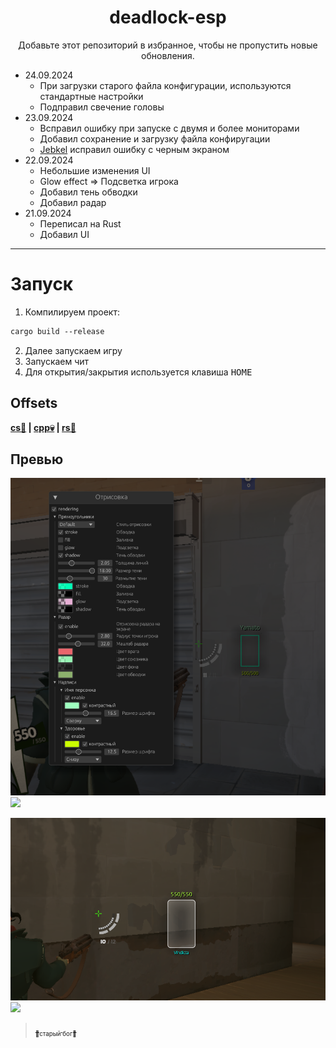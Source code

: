 
<h1 align="center">
      deadlock-esp
</h1>

<p align="center">
Добавьте этот репозиторий в избранное, чтобы не пропустить новые обновления.<br>
</p>

+ 24.09.2024
   - При загрузки старого файла конфигурации, используются стандартные настройки
   - Подправил свечение головы
+ 23.09.2024
   - Bсправил ошибку при запуске с двумя и более мониторами
   - Добавил сохранение и загрузку файла конфиругации
   - [Jebkel](https://github.com/Jebkel) исправил ошибку с черным экраном
+ 22.09.2024
   - Небольшие изменения UI
   - Glow effect => Подсветка игрока
   - Добавил тень обводки
   - Добавил радар
+ 21.09.2024
   - Переписал на Rust
   - Добавил UI

<hr>

# Запуск 

1. Компилируем проект:

```txt
cargo build --release
```

2. Далее запускаем игру
3. Запускаем чит
4. Для открытия/закрытия используется клавиша <kbd>HOME</kbd>

## Offsets

<div align="left">
<b>
      <a href="https://github.com/Loara228/deadlock-esp/blob/master/offsets/client_dll.cs">cs💜</a> | 
      <a href="https://github.com/Loara228/deadlock-esp/blob/master/offsets/client_dll.hpp">cpp💀</a> | 
      <a href="https://github.com/Loara228/deadlock-esp/blob/master/offsets/client_dll.rs">rs🦀</a>
</b>
</div>

## Превью

![](images/1.png)![](preview)

![](images/esp1.png)![](preview)

> <a href="https://www.youtube.com/watch?v=3nJs6GPmEZs"><sub><sub>💪старый бог💪</sup></sub></a>